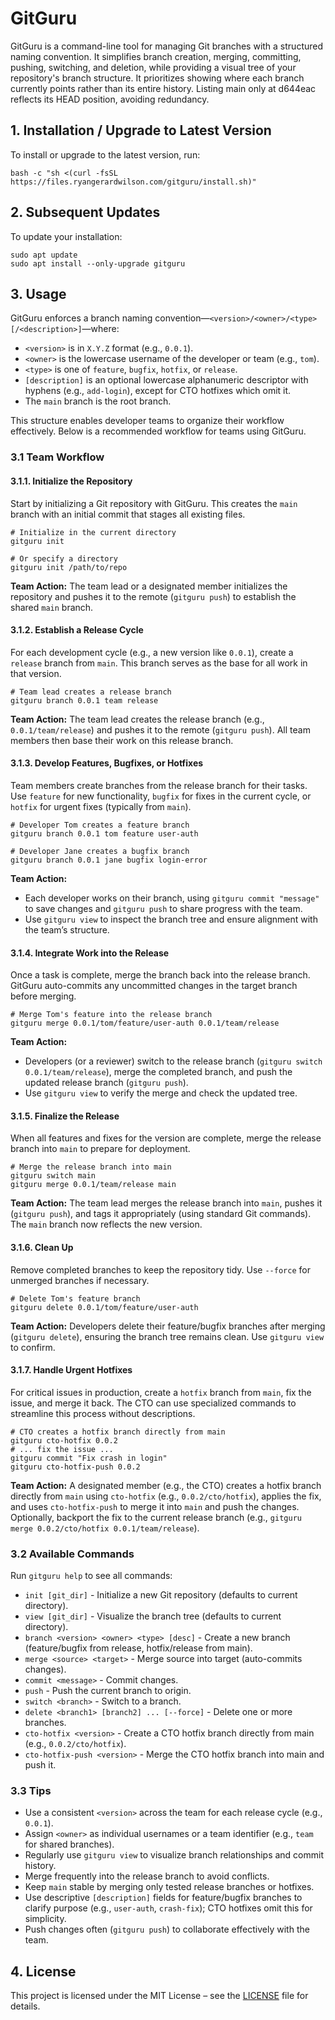 # GitGuru

GitGuru is a command-line tool for managing Git branches with a structured naming convention. It simplifies branch creation, merging, committing, pushing, switching, and deletion, while providing a visual tree of your repository's branch structure. It prioritizes showing where each branch currently points rather than its entire history. Listing main only at d644eac reflects its HEAD position, avoiding redundancy.

## 1. Installation / Upgrade to Latest Version

To install or upgrade to the latest version, run:

    bash -c "sh <(curl -fsSL https://files.ryangerardwilson.com/gitguru/install.sh)"

## 2. Subsequent Updates

To update your installation:

    sudo apt update
    sudo apt install --only-upgrade gitguru

## 3. Usage

GitGuru enforces a branch naming convention—`<version>/<owner>/<type>[/<description>]`—where:
- `<version>` is in `X.Y.Z` format (e.g., `0.0.1`).
- `<owner>` is the lowercase username of the developer or team (e.g., `tom`).
- `<type>` is one of `feature`, `bugfix`, `hotfix`, or `release`.
- `[description]` is an optional lowercase alphanumeric descriptor with hyphens (e.g., `add-login`), except for CTO hotfixes which omit it.
- The `main` branch is the root branch.

This structure enables developer teams to organize their workflow effectively. Below is a recommended workflow for teams using GitGuru.

### 3.1 Team Workflow

#### 3.1.1. Initialize the Repository
Start by initializing a Git repository with GitGuru. This creates the `main` branch with an initial commit that stages all existing files.

    # Initialize in the current directory
    gitguru init

    # Or specify a directory
    gitguru init /path/to/repo

**Team Action:** The team lead or a designated member initializes the repository and pushes it to the remote (`gitguru push`) to establish the shared `main` branch.

#### 3.1.2. Establish a Release Cycle
For each development cycle (e.g., a new version like `0.0.1`), create a `release` branch from `main`. This branch serves as the base for all work in that version.

    # Team lead creates a release branch
    gitguru branch 0.0.1 team release

**Team Action:** The team lead creates the release branch (e.g., `0.0.1/team/release`) and pushes it to the remote (`gitguru push`). All team members then base their work on this release branch.

#### 3.1.3. Develop Features, Bugfixes, or Hotfixes
Team members create branches from the release branch for their tasks. Use `feature` for new functionality, `bugfix` for fixes in the current cycle, or `hotfix` for urgent fixes (typically from `main`).

    # Developer Tom creates a feature branch
    gitguru branch 0.0.1 tom feature user-auth

    # Developer Jane creates a bugfix branch
    gitguru branch 0.0.1 jane bugfix login-error

**Team Action:**
- Each developer works on their branch, using `gitguru commit "message"` to save changes and `gitguru push` to share progress with the team.
- Use `gitguru view` to inspect the branch tree and ensure alignment with the team’s structure.

#### 3.1.4. Integrate Work into the Release
Once a task is complete, merge the branch back into the release branch. GitGuru auto-commits any uncommitted changes in the target branch before merging.

    # Merge Tom's feature into the release branch
    gitguru merge 0.0.1/tom/feature/user-auth 0.0.1/team/release

**Team Action:**
- Developers (or a reviewer) switch to the release branch (`gitguru switch 0.0.1/team/release`), merge the completed branch, and push the updated release branch (`gitguru push`).
- Use `gitguru view` to verify the merge and check the updated tree.

#### 3.1.5. Finalize the Release
When all features and fixes for the version are complete, merge the release branch into `main` to prepare for deployment.

    # Merge the release branch into main
    gitguru switch main
    gitguru merge 0.0.1/team/release main

**Team Action:** The team lead merges the release branch into `main`, pushes it (`gitguru push`), and tags it appropriately (using standard Git commands). The `main` branch now reflects the new version.

#### 3.1.6. Clean Up
Remove completed branches to keep the repository tidy. Use `--force` for unmerged branches if necessary.

    # Delete Tom's feature branch
    gitguru delete 0.0.1/tom/feature/user-auth

**Team Action:** Developers delete their feature/bugfix branches after merging (`gitguru delete`), ensuring the branch tree remains clean. Use `gitguru view` to confirm.

#### 3.1.7. Handle Urgent Hotfixes
For critical issues in production, create a `hotfix` branch from `main`, fix the issue, and merge it back. The CTO can use specialized commands to streamline this process without descriptions.

    # CTO creates a hotfix branch directly from main
    gitguru cto-hotfix 0.0.2
    # ... fix the issue ...
    gitguru commit "Fix crash in login"
    gitguru cto-hotfix-push 0.0.2

**Team Action:** A designated member (e.g., the CTO) creates a hotfix branch directly from `main` using `cto-hotfix` (e.g., `0.0.2/cto/hotfix`), applies the fix, and uses `cto-hotfix-push` to merge it into `main` and push the changes. Optionally, backport the fix to the current release branch (e.g., `gitguru merge 0.0.2/cto/hotfix 0.0.1/team/release`).

### 3.2 Available Commands

Run `gitguru help` to see all commands:

- `init [git_dir]` - Initialize a new Git repository (defaults to current directory).
- `view [git_dir]` - Visualize the branch tree (defaults to current directory).
- `branch <version> <owner> <type> [desc]` - Create a new branch (feature/bugfix from release, hotfix/release from main).
- `merge <source> <target>` - Merge source into target (auto-commits changes).
- `commit <message>` - Commit changes.
- `push` - Push the current branch to origin.
- `switch <branch>` - Switch to a branch.
- `delete <branch1> [branch2] ... [--force]` - Delete one or more branches.
- `cto-hotfix <version>` - Create a CTO hotfix branch directly from main (e.g., `0.0.2/cto/hotfix`).
- `cto-hotfix-push <version>` - Merge the CTO hotfix branch into main and push it.

### 3.3 Tips

- Use a consistent `<version>` across the team for each release cycle (e.g., `0.0.1`).
- Assign `<owner>` as individual usernames or a team identifier (e.g., `team` for shared branches).
- Regularly use `gitguru view` to visualize branch relationships and commit history.
- Merge frequently into the release branch to avoid conflicts.
- Keep `main` stable by merging only tested release branches or hotfixes.
- Use descriptive `[description]` fields for feature/bugfix branches to clarify purpose (e.g., `user-auth`, `crash-fix`); CTO hotfixes omit this for simplicity.
- Push changes often (`gitguru push`) to collaborate effectively with the team.

## 4. License

This project is licensed under the MIT License – see the [LICENSE](LICENSE) file for details.

